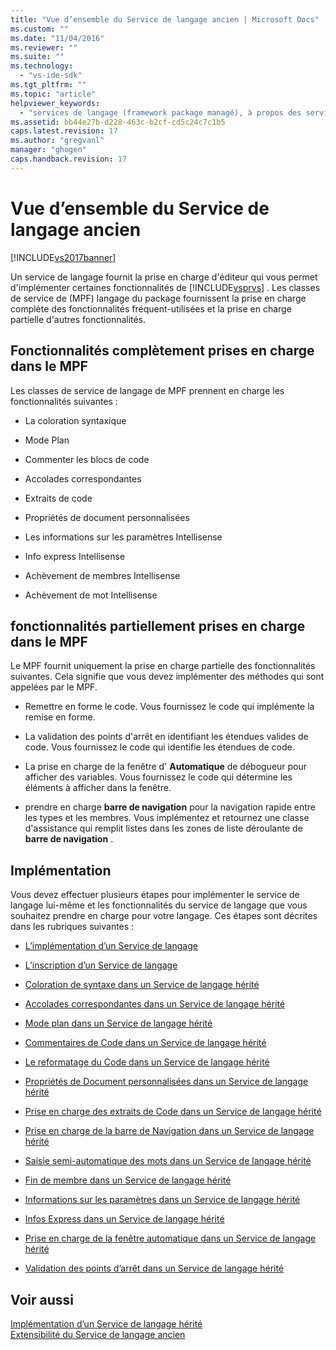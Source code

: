 ```yaml
---
title: "Vue d’ensemble du Service de langage ancien | Microsoft Docs"
ms.custom: ""
ms.date: "11/04/2016"
ms.reviewer: ""
ms.suite: ""
ms.technology: 
  - "vs-ide-sdk"
ms.tgt_pltfrm: ""
ms.topic: "article"
helpviewer_keywords: 
  - "services de langage (framework package managé), à propos des services de langage"
ms.assetid: bb44e27b-d228-463c-b2cf-cd5c24c7c1b5
caps.latest.revision: 17
ms.author: "gregvanl"
manager: "ghogen"
caps.handback.revision: 17
---
```

# Vue d’ensemble du Service de langage ancien
[!INCLUDE[vs2017banner](../../code-quality/includes/vs2017banner.md)]

Un service de langage fournit la prise en charge d'éditeur qui vous permet d'implémenter certaines fonctionnalités de [!INCLUDE[vsprvs](../../code-quality/includes/vsprvs_md.md)] .  Les classes de service de \(MPF\) langage du package fournissent la prise en charge complète des fonctionnalités fréquent\-utilisées et la prise en charge partielle d'autres fonctionnalités.  
  
## Fonctionnalités complètement prises en charge dans le MPF  
 Les classes de service de langage de MPF prennent en charge les fonctionnalités suivantes :  
  
-   La coloration syntaxique  
  
-   Mode Plan  
  
-   Commenter les blocs de code  
  
-   Accolades correspondantes  
  
-   Extraits de code  
  
-   Propriétés de document personnalisées  
  
-   Les informations sur les paramètres Intellisense  
  
-   Info express Intellisense  
  
-   Achèvement de membres Intellisense  
  
-   Achèvement de mot Intellisense  
  
## fonctionnalités partiellement prises en charge dans le MPF  
 Le MPF fournit uniquement la prise en charge partielle des fonctionnalités suivantes.  Cela signifie que vous devez implémenter des méthodes qui sont appelées par le MPF.  
  
-   Remettre en forme le code.  Vous fournissez le code qui implémente la remise en forme.  
  
-   La validation des points d'arrêt en identifiant les étendues valides de code.  Vous fournissez le code qui identifie les étendues de code.  
  
-   La prise en charge de la fenêtre d' **Automatique** de débogueur pour afficher des variables.  Vous fournissez le code qui détermine les éléments à afficher dans la fenêtre.  
  
-   prendre en charge **barre de navigation** pour la navigation rapide entre les types et les membres.  Vous implémentez et retournez une classe d'assistance qui remplit listes dans les zones de liste déroulante de **barre de navigation** .  
  
## Implémentation  
 Vous devez effectuer plusieurs étapes pour implémenter le service de langage lui\-même et les fonctionnalités du service de langage que vous souhaitez prendre en charge pour votre langage.  Ces étapes sont décrites dans les rubriques suivantes :  
  
-   [L’implémentation d’un Service de langage](../../extensibility/internals/implementing-a-legacy-language-service2.md)  
  
-   [L’inscription d’un Service de langage](../../extensibility/internals/registering-a-legacy-language-service1.md)  
  
-   [Coloration de syntaxe dans un Service de langage hérité](../../extensibility/internals/syntax-colorizing-in-a-legacy-language-service.md)  
  
-   [Accolades correspondantes dans un Service de langage hérité](../../extensibility/internals/brace-matching-in-a-legacy-language-service.md)  
  
-   [Mode plan dans un Service de langage hérité](../../extensibility/internals/outlining-in-a-legacy-language-service.md)  
  
-   [Commentaires de Code dans un Service de langage hérité](../../extensibility/internals/commenting-code-in-a-legacy-language-service.md)  
  
-   [Le reformatage du Code dans un Service de langage hérité](../../extensibility/internals/reformatting-code-in-a-legacy-language-service.md)  
  
-   [Propriétés de Document personnalisées dans un Service de langage hérité](../../extensibility/internals/custom-document-properties-in-a-legacy-language-service.md)  
  
-   [Prise en charge des extraits de Code dans un Service de langage hérité](../../extensibility/internals/support-for-code-snippets-in-a-legacy-language-service.md)  
  
-   [Prise en charge de la barre de Navigation dans un Service de langage hérité](../../extensibility/internals/support-for-the-navigation-bar-in-a-legacy-language-service.md)  
  
-   [Saisie semi\-automatique des mots dans un Service de langage hérité](../../extensibility/internals/word-completion-in-a-legacy-language-service.md)  
  
-   [Fin de membre dans un Service de langage hérité](../../extensibility/internals/member-completion-in-a-legacy-language-service.md)  
  
-   [Informations sur les paramètres dans un Service de langage hérité](../../extensibility/internals/parameter-info-in-a-legacy-language-service2.md)  
  
-   [Infos Express dans un Service de langage hérité](../../extensibility/internals/quick-info-in-a-legacy-language-service.md)  
  
-   [Prise en charge de la fenêtre automatique dans un Service de langage hérité](../../extensibility/internals/support-for-the-autos-window-in-a-legacy-language-service.md)  
  
-   [Validation des points d’arrêt dans un Service de langage hérité](../../extensibility/internals/validating-breakpoints-in-a-legacy-language-service.md)  
  
## Voir aussi  
 [Implémentation d’un Service de langage hérité](../../extensibility/internals/implementing-a-legacy-language-service1.md)   
 [Extensibilité du Service de langage ancien](../../extensibility/internals/legacy-language-service-extensibility.md)